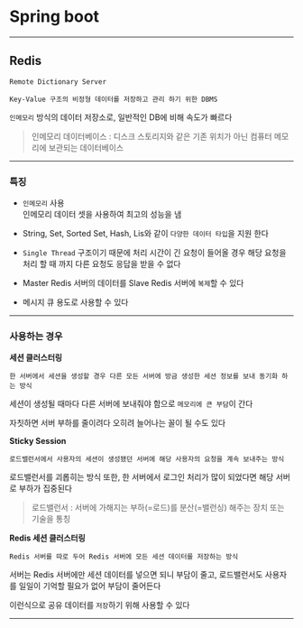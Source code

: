 # Spring boot
---
## Redis
```
Remote Dictionary Server

Key-Value 구조의 비정형 데이터를 저장하고 관리 하기 위한 DBMS
```
`인메모리` 방식의 데이터 저장소로, 일반적인 DB에 비해 속도가 빠르다
> 인메모리 데이터베이스 : 디스크 스토리지와 같은 기존 위치가 아닌 컴퓨터 메모리에 보관되는 데이터베이스
---
### 특징
- `인메모리` 사용   
인메모리 데이터 셋을 사용하여 최고의 성능을 냄

- String, Set, Sorted Set, Hash, Lis와 같이 `다양한 데이터 타입`을 지원 한다
- `Single Thread` 구조이기 때문에 처리 시간이 긴 요청이 들어올 경우 해당 요청을 처리 할 때 까지 다른 요청도 응답을 받을 수 없다
- Master Redis 서버의 데이터를 Slave Redis 서버에 `복제`할 수 있다
- 메시지 큐 용도로 사용할 수 있다

---
### 사용하는 경우
**세션 클러스터링**   
```
한 서버에서 세션을 생성할 경우 다른 모든 서버에 방금 생성한 세션 정보를 보내 동기화 하는 방식
```
세션이 생성될 때마다 다른 서버에 보내줘야 함으로 `메모리에 큰 부담`이 간다

자칫하면 서버 부하를 줄이려다 오히려 늘어나는 꼴이 될 수도 있다

**Sticky Session**   
```
로드밸런서에서 사용자의 세션이 생성됐던 서버에 해당 사용자의 요청을 계속 보내주는 방식
```
로드밸런서를 괴롭히는 방식
또한, 한 서버에서 로그인 처리가 많이 되었다면 해당 서버로 부하가 집중된다
> 로드밸런서 : 서버에 가해지는 부하(=로드)를 분산(=밸런싱) 해주는 장치 또는 기술을 통칭

**Redis 세션 클러스터링**   
```
Redis 서버를 따로 두어 Redis 서버에 모든 세션 데이터를 저장하는 방식
```
서버는 Redis 서버에만 세션 데이터를 넣으면 되니 부담이 줄고, 로드밸런서도 사용자를 일일이 기억할 필요가 없어 부담이 줄어든다

이런식으로 공유 데이터를 `저장`하기 위해 사용할 수 있다

---
